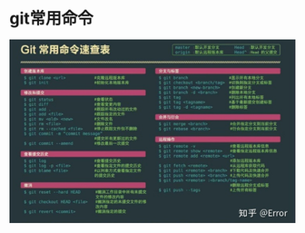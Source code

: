 # git常用命令

![image-20210823131311942](../source/images/%E5%9F%BA%E6%9C%AC%E7%9F%A5%E8%AF%86/image-20210823131311942.png)